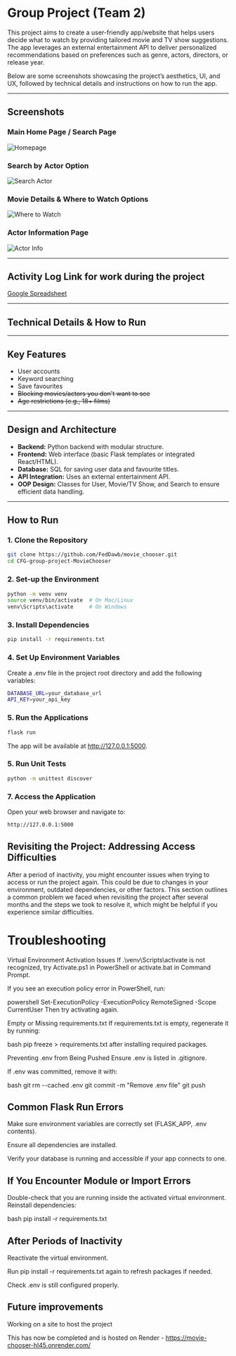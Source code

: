 
# **Group Project (Team 2)**  

This project aims to create a user-friendly app/website that helps users decide what to watch by providing tailored movie and TV show suggestions. The app leverages an external entertainment API to deliver personalized recommendations based on preferences such as genre, actors, directors, or release year.  

Below are some screenshots showcasing the project’s aesthetics, UI, and UX, followed by technical details and instructions on how to run the app.

---

## Screenshots

### Main Home Page / Search Page  
![Homepage](https://github.com/FedDawb/movie_chooser/blob/main/Screenshot%202025-07-27%20113847.png?raw=true)

### Search by Actor Option  
![Search Actor](https://github.com/FedDawb/movie_chooser/blob/main/Screenshot%202025-07-27%20114025.png?raw=true)

### Movie Details & Where to Watch Options  
![Where to Watch](https://github.com/FedDawb/movie_chooser/blob/2563270061c18db4faad92ab17ceb4fadd00b938/Screenshot%202025-07-27%20115836.png?raw=true)

### Actor Information Page  
![Actor Info](https://github.com/FedDawb/movie_chooser/blob/2563270061c18db4faad92ab17ceb4fadd00b938/Screenshot%202025-07-27%20114116.png?raw=true)

---





## **Activity Log Link for work during the project**

[Google Spreadsheet](https://docs.google.com/spreadsheets/d/1rFKN-fSPBCfbnL2ba5ftVVI_m5hxxxLb/edit?usp=sharing&ouid=115152390265221081079&rtpof=true&sd=true)

---

## Technical Details & How to Run

---

## **Key Features**  
- User accounts  
- Keyword searching  
- Save favourites  
- ~~Blocking movies/actors you don't want to see~~  
- ~~Age restrictions (e.g., 18+ films)~~

---

## **Design and Architecture**  
- **Backend:** Python backend with modular structure.  
- **Frontend:** Web interface (basic Flask templates or integrated React/HTML).  
- **Database:** SQL for saving user data and favourite titles.  
- **API Integration:** Uses an external entertainment API.  
- **OOP Design:** Classes for User, Movie/TV Show, and Search to ensure efficient data handling.  

---

## **How to Run**  

### **1. Clone the Repository**  
```bash
git clone https://github.com/FedDawb/movie_chooser.git
cd CFG-group-project-MovieChooser
```

### **2. Set-up the Environment**  
```bash
python -m venv venv  
source venv/bin/activate  # On Mac/Linux  
venv\Scripts\activate     # On Windows  
```

### **3. Install Dependencies**  
```bash
pip install -r requirements.txt
```

### **4. Set Up Environment Variables** 
Create a .env file in the project root directory and add the following variables:
```bash
DATABASE_URL=your_database_url  
API_KEY=your_api_key  
```

### **5. Run the Applications** 
```bash
flask run
```
The app will be available at http://127.0.0.1:5000.


### **5. Run Unit Tests** 
```bash
python -m unittest discover
```

### **7. Access the Application**
Open your web browser and navigate to:
```bash
http://127.0.0.1:5000
```
## Revisiting the Project: Addressing Access Difficulties
After a period of inactivity, you might encounter issues when trying to access or run the project again. This could be due to changes in your environment, outdated dependencies, or other factors. This section outlines a common problem we faced when revisiting the project after several months and the steps we took to resolve it, which might be helpful if you experience similar difficulties.

# Troubleshooting
Virtual Environment Activation Issues
If .\venv\Scripts\activate is not recognized, try Activate.ps1 in PowerShell or activate.bat in Command Prompt.

If you see an execution policy error in PowerShell, run:

powershell
Set-ExecutionPolicy -ExecutionPolicy RemoteSigned -Scope CurrentUser
Then try activating again.

Empty or Missing requirements.txt
If requirements.txt is empty, regenerate it by running:

bash
pip freeze > requirements.txt
after installing required packages.

Preventing .env from Being Pushed
Ensure .env is listed in .gitignore.

If .env was committed, remove it with:

bash
git rm --cached .env
git commit -m "Remove .env file"
git push

## Common Flask Run Errors
Make sure environment variables are correctly set (FLASK_APP, .env contents).

Ensure all dependencies are installed.

Verify your database is running and accessible if your app connects to one.

## If You Encounter Module or Import Errors
Double-check that you are running inside the activated virtual environment.
Reinstall dependencies:

bash
pip install -r requirements.txt

## After Periods of Inactivity
Reactivate the virtual environment.

Run pip install -r requirements.txt again to refresh packages if needed.

Check .env is still configured properly.


## Future improvements
Working on a site to host the project

This has now be completed and is hosted on Render - https://movie-chooser-hl45.onrender.com/
